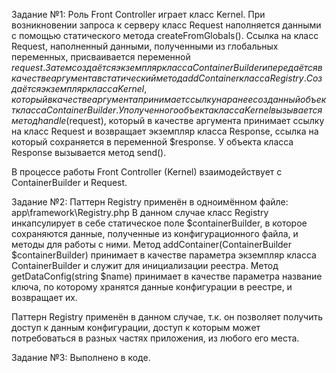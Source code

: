 Задание №1:
Роль Front Controller играет класс Kernel.
При возникновении запроса к серверу класс Request наполняется данными с помощью статического метода createFromGlobals().
Ссылка на класс Request, наполненный данными, полученными из глобальных переменных, присваивается переменной $request.
Затем создаётся экземпляр класса ContainerBuilder и передаётся в качестве аргумента в статический метод addContainer
класса Registry.
Создаётся экземпляр класса Kernel, который в качестве аргумента принимает ссылку на ранее созданный объект класса
ContainerBuilder.
У полученного объекта класса Kernel вызывается метод handle($request), который в качестве аргумента принимает ссылку на
класс Request и возвращает экземпляр класса Response, ссылка на который сохраняется в переменной $response.
У объекта класса Response вызывается метод send().

В процессе работы Front Controller (Kernel) взаимодействует с ContainerBuilder и Request.

Задание №2:
Паттерн Registry применён в одноимённом файле:
app\framework\Registry.php
В данном случае класс Registry инкапсулирует в себе статическое поле $containerBuilder, в которое сохраняются данные,
полученные из конфигурационного файла, и методы для работы с ними.
Метод addContainer(ContainerBuilder $containerBuilder) принимает в качестве параметра экземпляр класса ContainerBuilder
и служит для инициализации реестра.
Метод getDataConfig(string $name) принимает в качестве параметра название ключа, по которому хранятся данные
конфигурации в реестре, и возвращает их.

Паттерн Registry применён в данном случае, т.к. он позволяет получить доступ к данным конфигурации, доступ к которым
может потребоваться в разных частях приложения, из любого его места.

Задание №3:
Выполнено в коде.